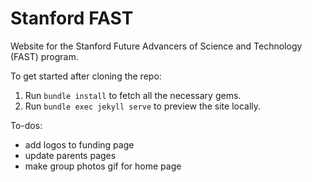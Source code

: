 # Stanford FAST

Website for the Stanford Future Advancers of Science and Technology (FAST) program.

To get started after cloning the repo:
1. Run `bundle install` to fetch all the necessary gems.
2. Run `bundle exec jekyll serve` to preview the site locally.


To-dos:
- add logos to funding page
- update parents pages
- make group photos gif for home page
